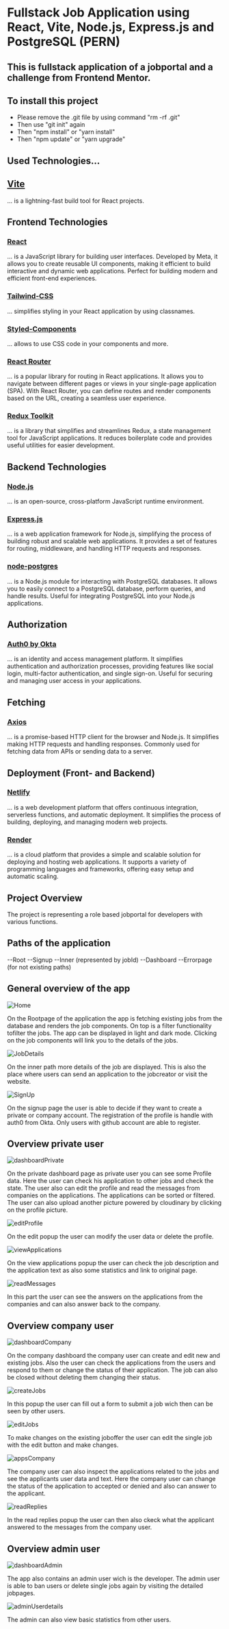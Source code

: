 # Fullstack Job Application using React, Vite, Node.js, Express.js and PostgreSQL (PERN)

## This is fullstack application of a jobportal and a challenge from Frontend Mentor.

## To install this project

- Please remove the .git file by using command "rm -rf .git"
- Then use "git init" again
- Then "npm install" or "yarn install"
- Then "npm update" or "yarn upgrade"

## Used Technologies...

## [Vite](https://vitejs.dev/guide/)

... is a lightning-fast build tool for React projects.

## Frontend Technologies

### [React](https://react.dev/)

... is a JavaScript library for building user interfaces. Developed by Meta, it allows you to create reusable UI components, making it efficient to build interactive and dynamic web applications. Perfect for building modern and efficient front-end experiences.

### [Tailwind-CSS](https://tailwindcss.com/docs/guides/vite)

... simplifies styling in your React application by using classnames.

### [Styled-Components](https://styled-components.com)

... allows to use CSS code in your components and more.

### [React Router](https://reactrouter.com/en/main/start/overview)

... is a popular library for routing in React applications. It allows you to navigate between different pages or views in your single-page application (SPA). With React Router, you can define routes and render components based on the URL, creating a seamless user experience.

### [Redux Toolkit](https://redux-toolkit.js.org/introduction/getting-started)

... is a library that simplifies and streamlines Redux, a state management tool for JavaScript applications. It reduces boilerplate code and provides useful utilities for easier development.

## Backend Technologies

### [Node.js](https://nodejs.org/en)

... is an open-source, cross-platform JavaScript runtime environment.

### [Express.js](https://expressjs.com/)

... is a web application framework for Node.js, simplifying the process of building robust and scalable web applications. It provides a set of features for routing, middleware, and handling HTTP requests and responses.

### [node-postgres](https://node-postgres.com/)

... is a Node.js module for interacting with PostgreSQL databases. It allows you to easily connect to a PostgreSQL database, perform queries, and handle results. Useful for integrating PostgreSQL into your Node.js applications.

## Authorization

### [Auth0 by Okta](https://auth0.com/)

... is an identity and access management platform. It simplifies authentication and authorization processes, providing features like social login, multi-factor authentication, and single sign-on. Useful for securing and managing user access in your applications.

## Fetching

### [Axios](https://axios-http.com/docs/intro)

... is a promise-based HTTP client for the browser and Node.js. It simplifies making HTTP requests and handling responses. Commonly used for fetching data from APIs or sending data to a server.

## Deployment (Front- and Backend)

### [Netlify](https://www.netlify.com/)

... is a web development platform that offers continuous integration, serverless functions, and automatic deployment. It simplifies the process of building, deploying, and managing modern web projects.

### [Render](https://render.com/)

... is a cloud platform that provides a simple and scalable solution for deploying and hosting web applications. It supports a variety of programming languages and frameworks, offering easy setup and automatic scaling.

## Project Overview

The project is representing a role based jobportal for developers with various functions.

## Paths of the application

--Root
--Signup
--Inner (represented by jobId)
--Dashboard
--Errorpage (for not existing paths)

## General overview of the app

![Home](/frontend/public/home.png)

On the Rootpage of the application the app is fetching existing jobs from the database and renders the job components. On top is a filter functionality tofilter the jobs.
The app can be displayed in light and dark mode. Clicking on the job components will
link you to the details of the jobs.

![JobDetails](/frontend/public/inner.png)

On the inner path more details of the job are displayed. This is also the place where users can send an application to the jobcreator or visit the website.

![SignUp](/frontend/public/signup.png)

On the signup page the user is able to decide if they want to create a private or company account. The registration of the profile is handle with auth0 from Okta. Only users with github account are able to register.

## Overview private user

![dashboardPrivate](/frontend/public/dashboardPrivate.png)

On the private dashboard page as private user you can see some Profile data. Here the user can check his application to other jobs and check the state. The user also can edit the profile and read the messages from companies on the applications. The applications can be sorted or filtered. The user can also upload another picture powered by cloudinary by clicking on the profile picture.

![editProfile](/frontend/public/editProfile.png)

On the edit popup the user can modify the user data or delete the profile.

![viewApplications](/frontend/public/viewApplications.png)

On the view applications popup the user can check the job description and the application text as also some statistics and link to original page.

![readMessages](/frontend/public/readMessages.png)

In this part the user can see the answers on the applications from the companies and can also answer back to the company.

## Overview company user

![dashboardCompany](/frontend/public/dashboardCompany.png)

On the company dashboard the company user can create and edit new and existing jobs. Also the user can check the applications from the users and respond to them or change the status of their application. The job can also be closed without deleting them changing their status.

![createJobs](/frontend/public/createJobs.png)

In this popup the user can fill out a form to submit a job wich then can be seen by other users.

![editJobs](/frontend/public/editJobs.png)

To make changes on the existing joboffer the user can edit the single job with the edit button and make changes.

![appsCompany](/frontend/public/appsCompany.png)

The company user can also inspect the applications related to the jobs and see the applicants user data and text. Here the company user can change the status of the application to accepted or denied and also can answer to the applicant.

![readReplies](/frontend/public/readReplies.png)

In the read replies popup the user can then also ckeck what the applicant answered to the messages from the company user.

## Overview admin user

![dashboardAdmin](/frontend/public/dashboardAdmin.png)

The app also contains an admin user wich is the developer. The admin user is able to ban users or delete single jobs again by visiting the detailed jobpages.

![adminUserdetails](/frontend/public/adminUserdetails.png)

The admin can also view basic statistics from other users.
